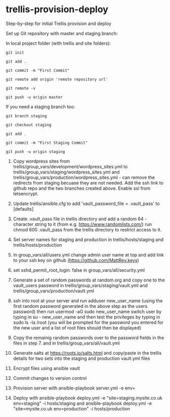 # trellis-provision-deploy
Step-by-step for initial Trellis provision and deploy

Set up Git repository with master and staging branch:

In local project folder (with trellis and site folders):
```
git init

git add .

git commit -m "First Commit"

git remote add origin 'remote repository url'

git remote -v

git push -u origin master
```

If you need a staging branch too:

```
git branch staging

git checkout staging

git add .

git commit -m "First Staging Commit"

git push -u origin staging
```


1. Copy wordpress sites from trellis/group_vars/development/wordpress_sites.yml to trellis/group_vars/staging/wordpress_sites.yml and trellis/group_vars/production/wordpress_sites.yml - can remove the redirects from staging becuase they are not needed. Add the ssh link to github repo and the two branches created above. Enable ssl from letsencrypt.


2. Update trellis/ansible.cfg to add 'vault_password_file = .vault_pass' to [defaults]

3. Create  .vault_pass file in trellis directory and add a random 64 - character string to it (from e.g. https://www.randomlists.com/) run chmod 600 .vault_pass from the trellis directory to restrict access to it.

4. Set server names for staging and production in trellis/hosts/staging and trellis/hosts/production

5. In group_vars/all/users.yml change admin user name at top and add link to your ssh key on github (https://github.com/MattRey.keys)

6. set   sshd_permit_root_login: false in group_vars/all/security.yml

7. Generate a set of random passwords at random.org and copy one to the vault_users password in trellis/group_vars/staging/vault.yml and trellis/group_vars/production/vault.yml

8. ssh into root at your server and run adduser new_user_name (using the first random password generated in the above step as the users password)  then run usermod -aG sudo new_user_name 
switch user by typing in  su - new_user_name and then test the privileges by typing in sudo ls -la /root (you will be prompted for the password you entered for the new user and a list of root files should then be displayed)

9. Copy the remainig random passwords over to the password fields in the files in step 7. and in trellis/group_vars/all/vault.yml

10. Generate salts at https://roots.io/salts.html and copy/paste in the trellis details for two sets into the staging and production vault.yml files

11. Encrypt files using ansible vault

12. Commit changes to version control 

13. Provision server with ansible-playbook server.yml -e env=<environment> 
  
14. Deploy with ansible-playbook deploy.yml -e "site=staging.mysite.co.uk env=staging" -i hosts/staging and ansible-playbook deploy.yml -e "site=mysite.co.uk env=production" -i hosts/production
